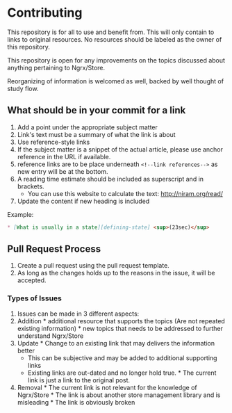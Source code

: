 # Contributing

This repository is for all to use and benefit from. This will only contain to links to original resources. No resources should be labeled as the owner of this repository.

This repository is open for any improvements on the topics discussed about anything pertaining to Ngrx/Store.

Reorganizing of information is welcomed as well, backed by well thought of study flow.

## What should be in your commit for a link

1. Add a point under the appropriate subject matter
1. Link's text must be a summary of what the link is about
1. Use reference-style links
1. If the subject matter is a snippet of the actual article, please use anchor reference in the URL if available.
1. reference links are to be place underneath `<!--link references-->` as new entry will be at the bottom.
1. A reading time estimate should be included as superscript and in brackets.
    * You can use this website to calculate the text: http://niram.org/read/
1. Update the content if new heading is included
  
Example:
```md
* [What is usually in a state][defining-state] <sup>(23sec)</sup>
```

## Pull Request Process

1. Create a pull request using the pull request template.
2. As long as the changes holds up to the reasons in the issue, it will be accepted.

### Types of Issues

1. Issues can be made in 3 different aspects:
  1. Addition
    * additional resource that supports the topics (Are not repeated existing information)
    * new topics that needs to be addressed to further understand Ngrx/Store
  2. Update
    * Change to an existing link that may delivers the information better
      * This can be subjective and may be added to additional supporting links
      * Existing links are out-dated and no longer hold true.
    * The current link is just a link to the original post.
  3. Removal
    * The current link is not relevant for the knowledge of Ngrx/Store
    * The link is about another store management library and is misleading
    * The link is obviously broken      
